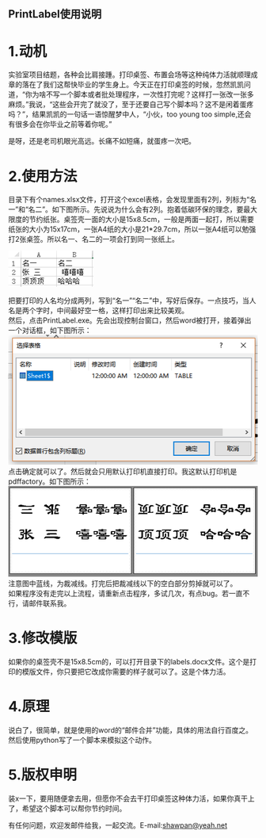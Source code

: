 PrintLabel使用说明
----
# 1.动机 #
实验室项目结题，各种会比肩接踵。打印桌签、布置会场等这种纯体力活就顺理成章的落在了我们这帮快毕业的学生身上。今天正在打印桌签的时候，忽然凯凯问道，“你为啥不写一个脚本或者批处理程序，一次性打完呢？这样打一张改一张多麻烦。”我说，“这些会开完了就没了，至于还要自己写个脚本吗？这不是闲着蛋疼吗？”，结果凯凯的一句话一语惊醒梦中人，“小伙，too young too simple,还会有很多会在你毕业之前等着你呢。”  

是呀，还是老司机眼光高远。长痛不如短痛，就蛋疼一次吧。

# 2.使用方法 #
目录下有个names.xlsx文件，打开这个excel表格，会发现里面有2列，列标为“名一”和“名二”。如下图所示。先说说为什么会有2列。抱着低碳环保的理念，要最大限度的节约纸张。桌签壳一面的大小是15x8.5cm，一般是两面一起打，所以需要纸张的大小为15x17cm，一张A4纸的大小是21*29.7cm，所以一张A4纸可以勉强打2张桌签。所以名一、名二的一项会打到同一张纸上。  

![](figure/sample1.png)

把要打印的人名均分成两列，写到“名一”“名二”中，写好后保存。一点技巧，当人名是两个字时，中间最好空一格，这样打印出来比较美观。  
然后，点击PrintLabel.exe。先会出现控制台窗口，然后word被打开，接着弹出一个对话框，如下图所示：  
![](figure/sample2.png)   
点击确定就可以了。然后就会只用默认打印机直接打印。我这默认打印机是pdffactory。如下图所示：  
![](figure/sample3.png)  
注意图中蓝线，为裁减线。打完后把裁减线以下的空白部分剪掉就可以了。  
如果程序没有走完以上流程，请重新点击程序，多试几次，有点bug。若一直不行，请邮件联系我。  

# 3.修改模版 #
如果你的桌签壳不是15x8.5cm的，可以打开目录下的labels.docx文件。这个是打印的模版文件，你只要把它改成你需要的样子就可以了。这是个体力活。

# 4.原理 #
说白了，很简单，就是使用的word的“邮件合并”功能，具体的用法自行百度之。然后使用python写了一个脚本来模拟这个动作。

# 5.版权申明 #
装x一下，要用随便拿去用，但愿你不会去干打印桌签这种体力活，如果你真干上了，希望这个脚本可以帮你节约时间。  

有任何问题，欢迎发邮件给我，一起交流。E-mail:shawpan@yeah.net